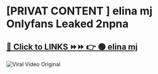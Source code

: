 
 # [PRIVAT CONTENT ] elina mj Onlyfans Leaked 2npna

## <h2><a href="https://clipsfans.com/elina_mj&ref=git">🔗 Click to LINKS ⏩⏩ 👉 🟢 elina mj </a></h2>

<a href="https://clipsfans.com/elina_mj&ref=git" rel="nofollow" data-target="animated-image.originalLink"><img src="https://i.ibb.co.com/xMMVF88/686577567.gif" alt="Viral Video Original" style="max-width: 100%; display: inline-block;" data-target="animated-image.originalImage"></a>

